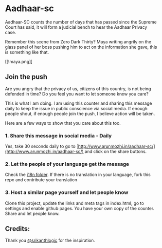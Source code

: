 # Aadhaar-sc

Aadhaar-SC counts the number of days that has passed since the Supreme Court has said, it will form a judicial bench to hear the Aadhaar Privacy case.

Remember this scene from Zero Dark Thirty? Maya writing angrily on the glass panel of her boss pushing him to act on the information she gave, this is something like that.

[[!maya.png]]

## Join the push

Are you angry that the privacy of us, citizens of this country, is not being defended in time? Do you feel you want to let someone know you care?

This is what I am doing. I am using this counter and sharing this message daily to keep the issue in public conscience via social media. If enough people shout, if enough people join the push, I believe action will be taken.

Here are a few ways to show that you care about this too.

### 1. Share this message in social media - Daily

Yes, take 30 seconds daily to go to [http://www.arunmozhi.in/aadhaar-sc/](http://www.arunmozhi.in/aadhaar-sc/) and click on the share buttons.

### 2. Let the people of your language get the message

Check the [i18n folder](https://github.com/tecoholic/aadhaar-sc/tree/master/i18n). If there is no translation in your language, fork this repo and contribute your translation

### 3. Host a similar page yourself and let people know

Clone this project, update the links and meta tags in index.html, go to settings and enable github pages. You have your own copy of the counter. Share and let people know.

## Credits:

Thank you [@srikanthlogic](/srikanthlogic) for the inspiration.


